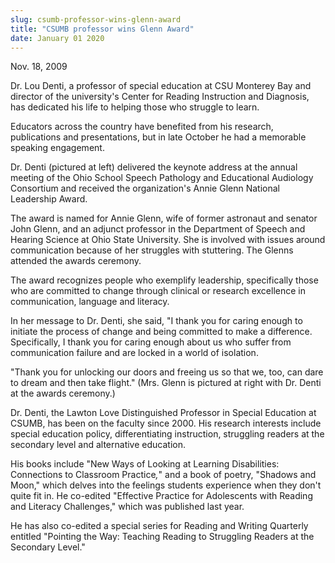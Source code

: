 ```yaml
---
slug: csumb-professor-wins-glenn-award
title: "CSUMB professor wins Glenn Award"
date: January 01 2020
---
```


<p>Nov. 18, 2009
</p><p>Dr. Lou Denti, a professor of special education at CSU Monterey Bay and director of the university's Center for Reading Instruction and Diagnosis, has dedicated his life to helping those who struggle to learn.
</p><p>Educators across the country have benefited from his research, publications and presentations, but in late October he had a memorable speaking engagement.
</p><p>Dr. Denti (pictured at left) delivered the keynote address at the annual meeting of the Ohio School Speech Pathology and Educational Audiology Consortium and received the organization's Annie Glenn National Leadership Award.
</p><p>The award is named for Annie Glenn, wife of former astronaut and senator John Glenn, and an adjunct professor in the Department of Speech and Hearing Science at Ohio State University. She is involved with issues around communication because of her struggles with stuttering. The Glenns attended the awards ceremony.
</p><p>The award recognizes people who exemplify leadership, specifically those who are committed to change through clinical or research excellence in communication, language and literacy.
</p><p>In her message to Dr. Denti, she said, "I thank you for caring enough to initiate the process of change and being committed to make a difference. Specifically, I thank you for caring enough about us who suffer from communication failure and are locked in a world of isolation.
</p><p>"Thank you for unlocking our doors and freeing us so that we, too, can dare to dream and then take flight." (Mrs. Glenn is pictured at right with Dr. Denti at the awards ceremony.)
</p><p>Dr. Denti, the Lawton Love Distinguished Professor in Special Education at CSUMB, has been on the faculty since 2000. His research interests include special education policy, differentiating instruction, struggling readers at the secondary level and alternative education.
</p><p>His books include "New Ways of Looking at Learning Disabilities: Connections to Classroom Practice<em>,</em>" and a book of poetry, "Shadows and Moon," which delves into the feelings students experience when they don't quite fit in. He co-edited "Effective Practice for Adolescents with Reading and Literacy Challenges," which was published last year.
</p><p>He has also co-edited a special series for Reading and Writing Quarterly entitled "Pointing the Way: Teaching Reading to Struggling Readers at the Secondary Level."
</p><p> 
</p><p> 
</p>
